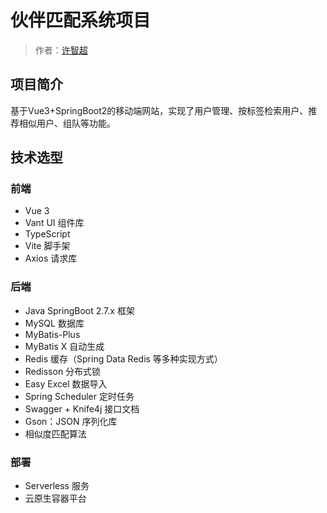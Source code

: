# 伙伴匹配系统项目

> 作者：[许智超](https://github.com/8vd8)





## 项目简介

基于Vue3+SpringBoot2的移动端网站，实现了用户管理、按标签检索用户、推荐相似用户、组队等功能。




## 技术选型

### 前端

- Vue 3
- Vant UI 组件库
- TypeScript
- Vite 脚手架
- Axios 请求库



### 后端

- Java SpringBoot 2.7.x 框架
- MySQL 数据库
- MyBatis-Plus
- MyBatis X 自动生成
- Redis 缓存（Spring Data Redis 等多种实现方式）
- Redisson 分布式锁
- Easy Excel 数据导入
- Spring Scheduler 定时任务
- Swagger + Knife4j 接口文档
- Gson：JSON 序列化库
- 相似度匹配算法



### 部署

- Serverless 服务
- 云原生容器平台


